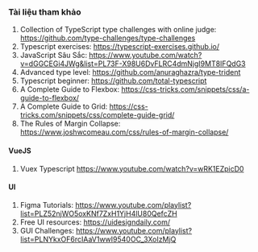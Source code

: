 ### Tài liệu tham khảo

1. Collection of TypeScript type challenges with online judge: https://github.com/type-challenges/type-challenges
2. Typescript exercises: https://typescript-exercises.github.io/
3. JavaScript Sâu Sắc: https://www.youtube.com/watch?v=dGGCEGi4JWg&list=PL73F-X98U6DvFLRC4dmNjgI9MT8IFQdG3
4. Advanced type level: https://github.com/anuraghazra/type-trident
5. Typescript beginner: https://github.com/total-typescript
6. A Complete Guide to Flexbox: https://css-tricks.com/snippets/css/a-guide-to-flexbox/
7. A Complete Guide to Grid: https://css-tricks.com/snippets/css/complete-guide-grid/
8. The Rules of Margin Collapse: https://www.joshwcomeau.com/css/rules-of-margin-collapse/

#### VueJS

1. Vuex Typescript https://www.youtube.com/watch?v=wRK1EZpicD0

#### UI

1. Figma Tutorials: https://www.youtube.com/playlist?list=PLZ52njWO5oxKNf7ZxH1YjH4lU80QefcZH
2. Free UI resources: https://uidesigndaily.com/
3. GUI Challenges: https://www.youtube.com/playlist?list=PLNYkxOF6rcIAaV1wwI9540OC_3XoIzMjQ
